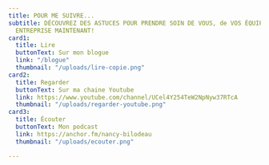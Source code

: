 ```yaml
---
title: POUR ME SUIVRE...
subtitle: DÉCOUVREZ DES ASTUCES POUR PRENDRE SOIN DE VOUS, de VOS ÉQUIPES ET de VOTRE
  ENTREPRISE MAINTENANT!
card1:
  title: Lire
  buttonText: Sur mon blogue
  link: "/blogue"
  thumbnail: "/uploads/lire-copie.png"
card2:
  title: Regarder
  buttonText: Sur ma chaine Youtube
  link: https://www.youtube.com/channel/UCel4Y254TeW2NpNyw37RTcA
  thumbnail: "/uploads/regarder-youtube.png"
card3:
  title: Écouter
  buttonText: Mon podcast
  link: https://anchor.fm/nancy-bilodeau
  thumbnail: "/uploads/ecouter.png"

---
```


